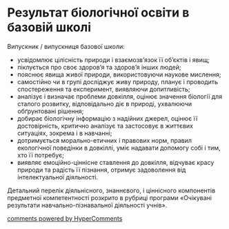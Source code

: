 <div id="hypercomments_widget" class="js-hypercomments-widget invisible"></div>

Результат біологічної освіти в базовій школі
=============================================

<p>Випускник / випускниця базової школи:</p>
<ul>
<li>усвідомлює цілісність природи і взаємозв&rsquo;язок її об&rsquo;єктів і явищ;</li>
<li>піклується про своє здоров&rsquo;я та здоров&rsquo;я інших людей;</li>
<li>пояснює явища живої природи, використовуючи наукове мислення;</li>
<li>самостійно чи в групі досліджує живу природу, планує і проводить спостереження та експеримент, виявляючи допитливість;</li>
<li>аналізує і визначає проблеми довкілля, оцінює значення біології для сталого розвитку, відповідально діє в природі, ухвалюючи обґрунтовані рішення;</li>
<li>добирає біологічну інформацію з надійних джерел, оцінює її достовірність, критично аналізує та застосовує в життєвих ситуаціях, зокрема і в навчанні;</li>
<li>дотримується морально-етичних і правових норм, правил екологічної поведінки в довкіллі, уміє надавати допомогу собі і тим, хто її потребує;</li>
<li>виявляє емоційно-ціннісне ставлення до довкілля, відчуває красу природи та радість її пізнання, отримує задоволення від інтелектуальної діяльності.</li>
</ul>
<p>Детальний перелік діяльнісного, знаннєвого, і ціннісного компонентів предметної компетентності розкрито в рубриці програми &laquo;Очікувані результати навчально-пізнавальної діяльності учнів&raquo;.</p>

<div class="js-hypercomments-container">
<a href="http://hypercomments.com" class="hc-link" title="comments widget">comments powered by HyperComments</a>
</div>